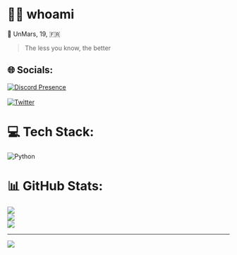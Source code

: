 # 👨‍💻 whoami
🔭 UnMars, 19, 🇫🇷 <br>
> The less you know, the better

## 🌐 Socials:
[![Discord Presence](https://lanyard.cnrad.dev/api/298085350595756033)](https://discord.com/users/298085350595756033)
<br>  
[![Twitter](https://img.shields.io/badge/Twitter-%231DA1F2.svg?logo=Twitter&logoColor=white)](https://twitter.com/UnMars_) 

# 💻 Tech Stack:
![Python](https://img.shields.io/badge/python-3670A0?style=for-the-badge&logo=python&logoColor=ffdd54)
# 📊 GitHub Stats:
![](https://github-readme-stats.vercel.app/api?username=UnMars&theme=gotham&hide_border=false&include_all_commits=true&count_private=true)<br/>
![](https://github-readme-streak-stats.herokuapp.com/?user=UnMars&theme=gotham&hide_border=false)<br/>
![](https://github-readme-stats.vercel.app/api/top-langs/?username=UnMars&theme=gotham&hide_border=false&include_all_commits=true&count_private=true&layout=compact)


---
[![](https://visitcount.itsvg.in/api?id=UnMars&icon=0&color=0)](https://visitcount.itsvg.in)
